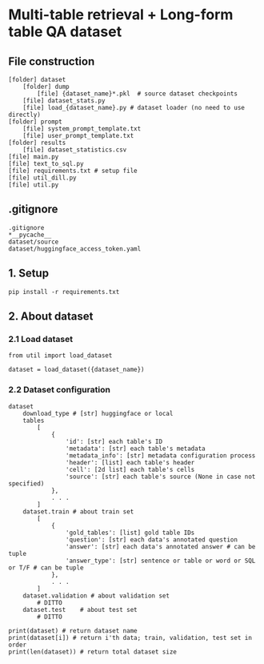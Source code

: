 # Multi-table retrieval + Long-form table QA dataset

## File construction

    [folder] dataset
        [folder] dump
            [file] {dataset_name}*.pkl  # source dataset checkpoints
        [file] dataset_stats.py
        [file] load_{dataset_name}.py # dataset loader (no need to use directly)
    [folder] prompt
        [file] system_prompt_template.txt
        [file] user_prompt_template.txt
    [folder] results
        [file] dataset_statistics.csv
    [file] main.py
    [file] text_to_sql.py
    [file] requirements.txt # setup file
    [file] util_dill.py
    [file] util.py

## .gitignore

    .gitignore
    *__pycache__
    dataset/source
    dataset/huggingface_access_token.yaml

## 1. Setup

    pip install -r requirements.txt

## 2. About dataset

### 2.1 Load dataset

    from util import load_dataset

    dataset = load_dataset({dataset_name})

### 2.2 Dataset configuration

    dataset
        download_type # [str] huggingface or local
        tables
            [
                {
                    'id': [str] each table's ID
                    'metadata': [str] each table's metadata
                    'metadata_info': [str] metadata configuration process
                    'header': [list] each table's header
                    'cell': [2d list] each table's cells
                    'source': [str] each table's source (None in case not specified)
                },
                . . .
            ]
        dataset.train # about train set
            [
                {
                    'gold_tables': [list] gold table IDs
                    'question': [str] each data's annotated question
                    'answer': [str] each data's annotated answer # can be tuple
                    'answer_type': [str] sentence or table or word or SQL or T/F # can be tuple
                },
                . . .
            ]
        dataset.validation # about validation set
            # DITTO
        dataset.test    # about test set
            # DITTO

    print(dataset) # return dataset name
    print(dataset[i]) # return i'th data; train, validation, test set in order
    print(len(dataset)) # return total dataset size
